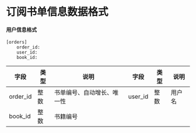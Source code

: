 # 订阅书单信息数据格式

#### 用户信息格式

```
[orders]
	order_id:
	user_id:
	book_id:
```

| 字段     | 类型    | 说明      | 字段  | 类型    | 说明   |
| -------- | ------ | -------- | ---- | ------ | ------ |
| order_id | 整数    | 书单编号、自动增长、唯一性 | user_id | 整数 | 用户名 |
| book_id | 整数 | 书籍编号 |      |        |        |





